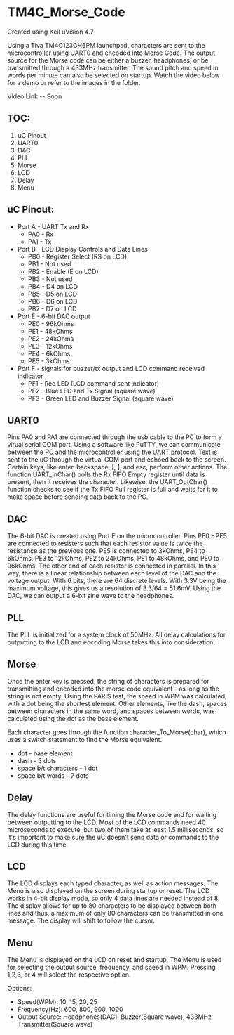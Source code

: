# TM4C_Morse_Code
Created using Keil uVision 4.7


Using a Tiva TM4C123GH6PM launchpad, characters are sent to the microcontroller using UART0 and encoded into Morse Code.
The output source for the Morse code can be either a buzzer, headphones, or be transmitted through a 433MHz transmitter.
The sound pitch and speed in words per minute can also be selected on startup.
Watch the video below for a demo or refer to the images in the folder.

Video Link -- Soon

## TOC:
1. uC Pinout
2. UART0
3. DAC
4. PLL
5. Morse
6. LCD
7. Delay
8. Menu


## uC Pinout:

- Port A - UART Tx and Rx
  - PA0 - Rx
  - PA1 - Tx
- Port B - LCD Display Controls and Data Lines
  - PB0 - Register Select (RS on LCD)
  - PB1 - Not used
  - PB2 - Enable (E on LCD)
  - PB3 - Not used
  - PB4 - D4 on LCD
  - PB5 - D5 on LCD
  - PB6 - D6 on LCD
  - PB7 - D7 on LCD
- Port E - 6-bit DAC output
  - PE0 - 96kOhms
  - PE1 - 48kOhms
  - PE2 - 24kOhms
  - PE3 - 12kOhms
  - PE4 -  6kOhms
  - PE5 -  3kOhms
- Port F - signals for buzzer/tx output and LCD command received indicator
  - PF1 - Red LED   (LCD command sent indicator)
  - PF2 - Blue LED and Tx Signal (square wave)
  - PF3 - Green LED and Buzzer Signal (square wave)

## UART0
Pins PA0 and PA1 are connected through the usb cable to the PC to form a virual serial COM port. Using a software like PuTTY, we can communicate between the PC and the microcontroller using the UART protocol. Text is sent to the uC through the virtual COM port and echoed back to the screen. Certain keys, like enter, backspace, [, ], and esc, perform other actions. The function UART_InChar() polls the Rx FIFO Empty register until data is present, then it receives the character. Likewise, the UART_OutChar() function checks to see if the Tx FIFO Full register is full and waits for it to make space before sending data back to the PC.

## DAC
The 6-bit DAC is created using Port E on the microcontroller. Pins PE0 - PE5 are connected to resisters such that each resistor value is twice the resistance as the previous one. PE5 is connected to 3kOhms, PE4 to 6kOhms, PE3 to 12kOhms, PE2 to 24kOhms, PE1 to 48kOhms, and PE0 to 96kOhms. The other end of each resistor is connected in parallel. In this way, there is a linear relationship between each level of the DAC and the voltage output. With 6 bits, there are 64 discrete levels. With 3.3V being the maximum voltage, this gives us a resolution of 3.3/64 = 51.6mV. Using the DAC, we can output a 6-bit sine wave to the headphones.

## PLL
The PLL is initialized for a system clock of 50MHz. All delay calculations for outputting to the LCD and encoding Morse takes this into consideration.

## Morse
Once the enter key is pressed, the string of characters is prepared for transmitting and encoded into the morse code equivalent - as long as the string is not empty. Using the PARIS test, the speed in WPM was calculated, with a dot being the shortest element. Other elements, like the dash, spaces between characters in the same word, and spaces between words, was calculated using the dot as the base element.

Each character goes through the function character_To_Morse(char), which uses a switch statement to find the Morse equivalent.

- dot - base element
- dash - 3 dots
- space b/t characters - 1 dot
- space b/t words - 7 dots

## Delay
The delay functions are useful for timing the Morse code and for waiting between outputting to the LCD. Most of the LCD commands need 40 microseconds to execute, but two of them take at least 1.5 milliseconds, so it's important to make sure the uC doesn't send data or commands to the LCD during this time.

## LCD
The LCD displays each typed character, as well as action messages. The Menu is also displayed on the screen during startup or reset. The LCD works in 4-bit display mode, so only 4 data lines are needed instead of 8. The display allows for up to 80 characters to be displayed between both lines and thus, a maximum of only 80 characters can be transmitted in one message. The display will shift to follow the cursor.

## Menu
The Menu is displayed on the LCD on reset and startup. The Menu is used for selecting the output source, frequency, and speed in WPM. Pressing 1,2,3, or 4 will select the respective option.

Options:
- Speed(WPM): 10, 15, 20, 25
- Frequency(Hz): 600, 800, 900, 1000
- Output Source: Headphones(DAC), Buzzer(Square wave), 433MHz Transmitter(Square wave)

